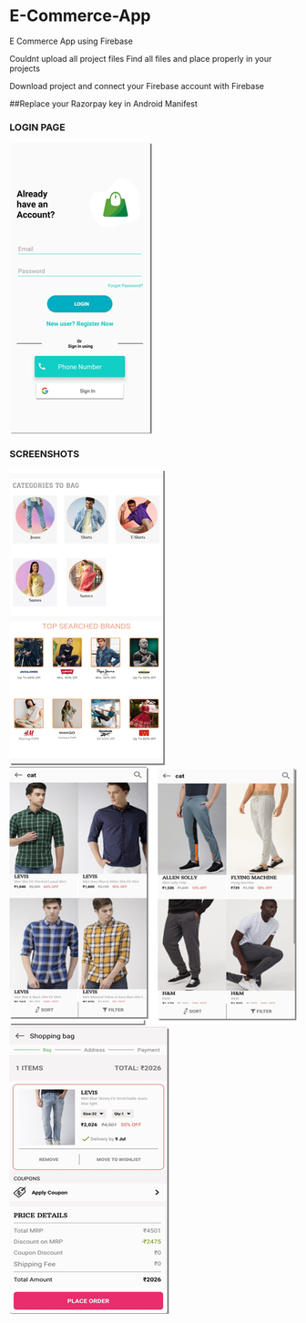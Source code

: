 # E-Commerce-App
E Commerce App using Firebase

Couldnt upload all project files
Find all files and place properly in your projects


Download project and connect your Firebase account with Firebase

##Replace your Razorpay key in Android Manifest
<meta-data
            android:name="com.razorpay.ApiKey"
            android:value="YOUR_KEY" />

<h3><b>LOGIN PAGE</b></h3>
<img src="Screenshoots/ss1.png"/>

<h3><b>SCREENSHOTS</b></h3>
<img src="Screenshoots/ss2.png"/>
<img src="Screenshoots/ss3.png"/>
<img src="Screenshoots/ss4.png"/>
